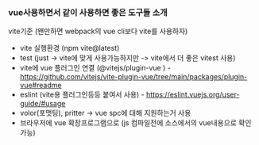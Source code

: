 ### vue사용하면서 같이 사용하면 좋은 도구들 소개

vite기준 (왠만하면 webpack의 vue cli보다 vite를 사용하자)
- vite 실행환경 (npm vite@latest)
- test (just -> vite에 맞게 사용가능하지만 -> vite에서 더 좋은 vitest 사용)
- vite에 vue 플러그인 연결 (@vitejs/plugin-vue ) - https://github.com/vitejs/vite-plugin-vue/tree/main/packages/plugin-vue#readme
- eslint (vite용 플러그인등등 붙여서 사용) - https://eslint.vuejs.org/user-guide/#usage
- volor(포맷팅), pritter -> vue spc에 대해 지원하는거 사용
- 브라우저에 vue 확장프로그램으로 (js 컴파일전에 소스에서의 vue내용으로 확인 가능)
